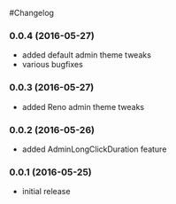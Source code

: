 #Changelog

### 0.0.4 (2016-05-27)

- added default admin theme tweaks
- various bugfixes


### 0.0.3 (2016-05-27)

- added Reno admin theme tweaks


### 0.0.2 (2016-05-26)

- added AdminLongClickDuration feature


### 0.0.1 (2016-05-25)

- initial release